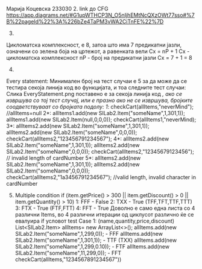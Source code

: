 Марија Коцевска 233030
2. link до CFG https://app.diagrams.net/#G1upWTHCP3N_O5nIjhEMtNcQXzOWt77sso#%7B%22pageId%22%3A%226bZe4TaPM3vWA2CiTnFE%22%7D


3.
Цикломатска комплексност, е 8, затоа што има 7 предикатни јазли, означени со зелена боја на цртежот, а равенката вели
Cx = nP + 1
Cx - цикломатска комплексност
nP - број на предикатни јазли
Cx = 7 + 1 = 8

4.
Every statement:
Минимален број на тест случаи е 5 за да може да се тестира секоја линија код во функцијата, и тоа следните тест случаи:
Слика EveryStatement.png поставено е за секоја линија код *, ако се извршува со тој тест случај, или е празно ако не се извршува, бројките соодветствуваат со бројката подолу:
1*: 
   checkCart(allItems,"neverMind"); //allItems=null
2*: 
   allItems1.add(new SILab2.Item("someName",1,301,1));
   allItems1.add(new SILab2.Item(null,0,0,0));
   checkCart(allItems1,"neverMind);
3*:
  allItems2.add(new SILab2.Item("someName",1,301,1));
  allItems2.add(new SILab2.Item("someName",0,0,0));
  checkCart(allItems2,"123456791234567");
4*:
   allItems2.add(new SILab2.Item("someName",1,301,1));
   allItems2.add(new SILab2.Item("someName",0,0,0));
   checkCart(allItems2,"12345679123456"); // invalid length of cardNumber
5*: 
   allItems2.add(new SILab2.Item("someName",1,301,1));
   allItems2.add(new SILab2.Item("someName",0,0,0));
   checkCart(allItems2,"1a3456791234567"); //valid length, invalid character in cardNumber

5. Multiple condition 
if (item.getPrice() > 300 || item.getDiscount() > 0 || item.getQuantity() > 10)
1: FFF - False
2: TXX - True (TFF,TFT,TTF,TTT)
3: FTX - True (FTF,FTT)
4: FFT - True
Доволно е само една листа со 4 различни Items, во 4 различни итерации од циклусот различно ќе се евалуира if условот
test Case 1: 
(name,quantity,price,discount)
List<SILab2.Item> allItems= new ArrayList<>();
allItems.add(new SILab2.Item("someName",1,299,0)); - FFF
allItems.add(new SILab2.Item("someName",1,301,1)); - TTF (TXX)
allItems.add(new SILab2.Item("someName",1,299,0.10)); - FTF
allItems.add(new SILab2.Item("someName",11,299,0)); - FFT
checkCart(allItems,"1234567891234567")) 
